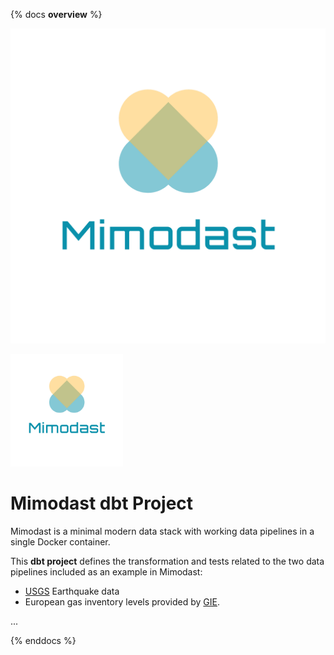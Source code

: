 {% docs __overview__ %}

![mimodast Logo](https://github.com/EJOOSTEROP/mimodast/blob/master/assets/hatchful/logo_transparent.png)

<a href="https://github.com/EJOOSTEROP/mimodast">
    <img src="assets/hatchful/logo_transparent.png" alt="Logo" width="180" height="180">
</a>

# Mimodast dbt Project
Mimodast is a minimal modern data stack with working data pipelines in a single Docker container.

This **dbt project** defines the transformation and tests related to the two data pipelines included as an example in Mimodast:

- [USGS][USGSEarthquakeAPI-url] Earthquake data
- European gas inventory levels provided by [GIE][GIEAPI-url].

...


[USGSEarthquakeAPI-url]: https://earthquake.usgs.gov/fdsnws/event/1/
[GIEAPI-url]: https://agsi.gie.eu/
[GIEAccount-url]: https://agsi.gie.eu/account

{% enddocs %}

